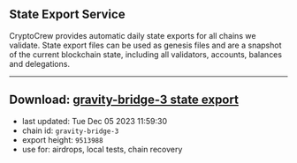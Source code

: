 ## State Export Service
CryptoCrew provides automatic daily state exports for all chains we validate. State export files can be used as genesis files and are a snapshot of the current blockchain state, including all validators, accounts, balances and delegations.

---
**Download: [gravity-bridge-3 state export](https://dl.ccvalidators.com/SERVICE/gravitybridge/gravity-bridge-3_export_9513988.json)**
---

- last updated: Tue Dec 05 2023 11:59:30
- chain id: `gravity-bridge-3`
- export height: `9513988`
- use for: airdrops, local tests, chain recovery
